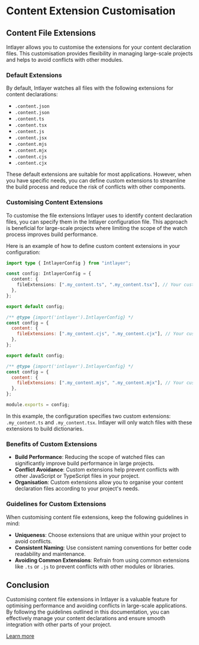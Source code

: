 # Content Extension Customisation

## Content File Extensions

Intlayer allows you to customise the extensions for your content declaration files. This customisation provides flexibility in managing large-scale projects and helps to avoid conflicts with other modules.

### Default Extensions

By default, Intlayer watches all files with the following extensions for content declarations:

- `.content.json`
- `.content.json`
- `.content.ts`
- `.content.tsx`
- `.content.js`
- `.content.jsx`
- `.content.mjs`
- `.content.mjx`
- `.content.cjs`
- `.content.cjx`

These default extensions are suitable for most applications. However, when you have specific needs, you can define custom extensions to streamline the build process and reduce the risk of conflicts with other components.

### Customising Content Extensions

To customise the file extensions Intlayer uses to identify content declaration files, you can specify them in the Intlayer configuration file. This approach is beneficial for large-scale projects where limiting the scope of the watch process improves build performance.

Here is an example of how to define custom content extensions in your configuration:

```typescript fileName="intlayer.config.ts" codeFormat="typescript"
import type { IntlayerConfig } from "intlayer";

const config: IntlayerConfig = {
  content: {
    fileExtensions: [".my_content.ts", ".my_content.tsx"], // Your custom extensions
  },
};

export default config;
```

```javascript fileName="intlayer.config.mjs" codeFormat="esm"
/** @type {import('intlayer').IntlayerConfig} */
const config = {
  content: {
    fileExtensions: [".my_content.cjs", ".my_content.cjx"], // Your custom extensions
  },
};

export default config;
```

```javascript fileName="intlayer.config.cjs" codeFormat="commonjs"
/** @type {import('intlayer').IntlayerConfig} */
const config = {
  content: {
    fileExtensions: [".my_content.mjs", ".my_content.mjx"], // Your custom extensions
  },
};

module.exports = config;
```

In this example, the configuration specifies two custom extensions: `.my_content.ts` and `.my_content.tsx`. Intlayer will only watch files with these extensions to build dictionaries.

### Benefits of Custom Extensions

- **Build Performance**: Reducing the scope of watched files can significantly improve build performance in large projects.
- **Conflict Avoidance**: Custom extensions help prevent conflicts with other JavaScript or TypeScript files in your project.
- **Organisation**: Custom extensions allow you to organise your content declaration files according to your project's needs.

### Guidelines for Custom Extensions

When customising content file extensions, keep the following guidelines in mind:

- **Uniqueness**: Choose extensions that are unique within your project to avoid conflicts.
- **Consistent Naming**: Use consistent naming conventions for better code readability and maintenance.
- **Avoiding Common Extensions**: Refrain from using common extensions like `.ts` or `.js` to prevent conflicts with other modules or libraries.

## Conclusion

Customising content file extensions in Intlayer is a valuable feature for optimising performance and avoiding conflicts in large-scale applications. By following the guidelines outlined in this documentation, you can effectively manage your content declarations and ensure smooth integration with other parts of your project.

[Learn more](https://github.com/aymericzip/intlayer/blob/main/docs/en-GB/**/*.md)
